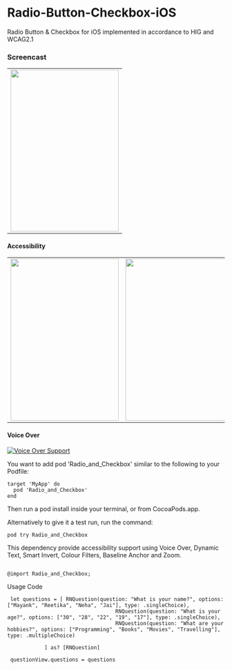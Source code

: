 # Radio-Button-Checkbox-iOS
Radio Button &amp; Checkbox for iOS implemented in accordance to HIG and WCAG2.1

### Screencast
<table>
  <tr>
    <td><img src="https://thumbs.gfycat.com/ViciousUnluckyCuckoo-size_restricted.gif" width="250" height="375"/></td>
  </tr>
</table>

#### Accessibility
<table>
  <tr>
    <td><img src="https://thumbs.gfycat.com/ScholarlyClearcutFoal-size_restricted.gif" width="250" height="375"/></td>
    <td><img src="https://thumbs.gfycat.com/ThreadbareHilariousBovine-size_restricted.gif" width="250" height="375"/></td>
  </tr>
</table>

#### Voice Over
[![Voice Over Support](https://i.imgur.com/iHtgGnWl.png)](https://www.youtube.com/embed/MpxU6r5skQw "Voice Over Support - Click to Watch!")


You want to add pod 'Radio_and_Checkbox' similar to the following to your Podfile:

```
target 'MyApp' do
  pod 'Radio_and_Checkbox'
end
````

Then run a pod install inside your terminal, or from CocoaPods.app.

Alternatively to give it a test run, run the command:

```
pod try Radio_and_Checkbox
```

This dependency provide accessibility support using Voice Over, Dynamic Text, Smart Invert, Colour Filters, Baseline Anchor and Zoom.


```

@import Radio_and_Checkbox;

```

Usage Code 

```
 let questions = [ RNQuestion(question: "What is your name?", options: ["Mayank", "Reetika", "Neha", "Jai"], type: .singleChoice),
                                   RNQuestion(question: "What is your age?", options: ["30", "28", "22", "19", "17"], type: .singleChoice),
                                   RNQuestion(question: "What are your hobbies?", options: ["Programming", "Books", "Movies", "Travelling"], type: .multipleChoice)
            
            ] as? [RNQuestion]
        
 questionView.questions = questions
```
